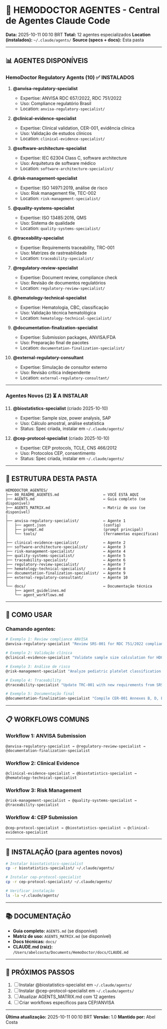 # 🤖 HEMODOCTOR AGENTES - Central de Agentes Claude Code

**Data:** 2025-10-11 00:10 BRT
**Total:** 12 agentes especializados
**Location (instalados):** `~/.claude/agents/`
**Source (specs + docs):** Esta pasta

---

## 📊 AGENTES DISPONÍVEIS

### **HemoDoctor Regulatory Agents (10)** ✅ INSTALADOS

1. **@anvisa-regulatory-specialist**
   - Expertise: ANVISA RDC 657/2022, RDC 751/2022
   - Uso: Compliance regulatório Brasil
   - Location: `anvisa-regulatory-specialist/`

2. **@clinical-evidence-specialist**
   - Expertise: Clinical validation, CER-001, evidência clínica
   - Uso: Validação de estudos clínicos
   - Location: `clinical-evidence-specialist/`

3. **@software-architecture-specialist**
   - Expertise: IEC 62304 Class C, software architecture
   - Uso: Arquitetura de software médico
   - Location: `software-architecture-specialist/`

4. **@risk-management-specialist**
   - Expertise: ISO 14971:2019, análise de risco
   - Uso: Risk management file, TEC-002
   - Location: `risk-management-specialist/`

5. **@quality-systems-specialist**
   - Expertise: ISO 13485:2016, QMS
   - Uso: Sistema de qualidade
   - Location: `quality-systems-specialist/`

6. **@traceability-specialist**
   - Expertise: Requirements traceability, TRC-001
   - Uso: Matrizes de rastreabilidade
   - Location: `traceability-specialist/`

7. **@regulatory-review-specialist**
   - Expertise: Document review, compliance check
   - Uso: Revisão de documentos regulatórios
   - Location: `regulatory-review-specialist/`

8. **@hematology-technical-specialist**
   - Expertise: Hematologia, CBC, classificação
   - Uso: Validação técnica hematológica
   - Location: `hematology-technical-specialist/`

9. **@documentation-finalization-specialist**
   - Expertise: Submission packages, ANVISA/FDA
   - Uso: Preparação final de pacotes
   - Location: `documentation-finalization-specialist/`

10. **@external-regulatory-consultant**
    - Expertise: Simulação de consultor externo
    - Uso: Revisão crítica independente
    - Location: `external-regulatory-consultant/`

---

### **Agentes Novos (2)** ⏳ A INSTALAR

11. **@biostatistics-specialist** (criado 2025-10-10)
    - Expertise: Sample size, power analysis, SAP
    - Uso: Cálculo amostral, análise estatística
    - Status: Spec criada, instalar em `~/.claude/agents/`

12. **@cep-protocol-specialist** (criado 2025-10-10)
    - Expertise: CEP protocols, TCLE, CNS 466/2012
    - Uso: Protocolos CEP, consentimento
    - Status: Spec criada, instalar em `~/.claude/agents/`

---

## 📂 ESTRUTURA DESTA PASTA

```
HEMODOCTOR_AGENTES/
├── 00_README_AGENTES.md                    ← VOCÊ ESTÁ AQUI
├── AGENTS.md                               ← Guia completo (se disponível)
├── AGENTS_MATRIX.md                        ← Matriz de uso (se disponível)
│
├── anvisa-regulatory-specialist/           ← Agente 1
│   ├── agent.json                          (config)
│   ├── prompt.md                           (prompt principal)
│   └── tools/                              (ferramentas específicas)
│
├── clinical-evidence-specialist/           ← Agente 2
├── software-architecture-specialist/       ← Agente 3
├── risk-management-specialist/             ← Agente 4
├── quality-systems-specialist/             ← Agente 5
├── traceability-specialist/                ← Agente 6
├── regulatory-review-specialist/           ← Agente 7
├── hematology-technical-specialist/        ← Agente 8
├── documentation-finalization-specialist/  ← Agente 9
├── external-regulatory-consultant/         ← Agente 10
│
└── docs/                                   ← Documentação técnica
    ├── agent_guidelines.md
    └── agent_workflows.md
```

---

## 🚀 COMO USAR

### **Chamando agentes:**

```bash
# Exemplo 1: Review compliance ANVISA
@anvisa-regulatory-specialist "Review SRS-001 for RDC 751/2022 compliance"

# Exemplo 2: Validação clínica
@clinical-evidence-specialist "Validate sample size calculation for HDOC-PROSP-003"

# Exemplo 3: Análise de risco
@risk-management-specialist "Analyze pediatric platelet classification risks"

# Exemplo 4: Traceability
@traceability-specialist "Update TRC-001 with new requirements from SRS v3.0"

# Exemplo 5: Documentação final
@documentation-finalization-specialist "Compile CER-001 Annexes B, D, E"
```

---

## 📋 WORKFLOWS COMUNS

### **Workflow 1: ANVISA Submission**
```
@anvisa-regulatory-specialist → @regulatory-review-specialist → @documentation-finalization-specialist
```

### **Workflow 2: Clinical Evidence**
```
@clinical-evidence-specialist → @biostatistics-specialist → @hematology-technical-specialist
```

### **Workflow 3: Risk Management**
```
@risk-management-specialist → @quality-systems-specialist → @traceability-specialist
```

### **Workflow 4: CEP Submission**
```
@cep-protocol-specialist → @biostatistics-specialist → @clinical-evidence-specialist
```

---

## 🔧 INSTALAÇÃO (para agentes novos)

```bash
# Instalar biostatistics-specialist
cp -r biostatistics-specialist/ ~/.claude/agents/

# Instalar cep-protocol-specialist
cp -r cep-protocol-specialist/ ~/.claude/agents/

# Verificar instalação
ls -la ~/.claude/agents/
```

---

## 📚 DOCUMENTAÇÃO

- **Guia completo:** `AGENTS.md` (se disponível)
- **Matriz de uso:** `AGENTS_MATRIX.md` (se disponível)
- **Docs técnicas:** `docs/`
- **CLAUDE.md (raiz):** `/Users/abelcosta/Documents/HemoDoctor/docs/CLAUDE.md`

---

## 🎯 PRÓXIMOS PASSOS

1. ☐ Instalar @biostatistics-specialist em `~/.claude/agents/`
2. ☐ Instalar @cep-protocol-specialist em `~/.claude/agents/`
3. ☐ Atualizar AGENTS_MATRIX.md com 12 agentes
4. ☐ Criar workflows específicos para CEP/ANVISA

---

**Última atualização:** 2025-10-11 00:10 BRT
**Versão:** 1.0
**Mantido por:** Abel Costa
